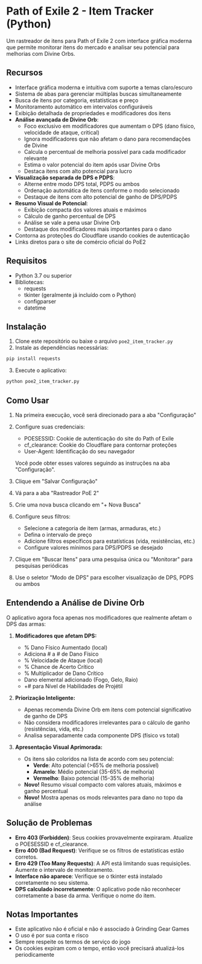 
# Path of Exile 2 - Item Tracker (Python)

Um rastreador de itens para Path of Exile 2 com interface gráfica moderna que permite monitorar itens do mercado e analisar seu potencial para melhorias com Divine Orbs.

## Recursos

- Interface gráfica moderna e intuitiva com suporte a temas claro/escuro
- Sistema de abas para gerenciar múltiplas buscas simultaneamente
- Busca de itens por categoria, estatísticas e preço
- Monitoramento automático em intervalos configuráveis
- Exibição detalhada de propriedades e modificadores dos itens
- **Análise avançada de Divine Orb**:
  - Foco exclusivo em modificadores que aumentam o DPS (dano físico, velocidade de ataque, critical)
  - Ignora modificadores que não afetam o dano para recomendações de Divine
  - Calcula o percentual de melhoria possível para cada modificador relevante
  - Estima o valor potencial do item após usar Divine Orbs
  - Destaca itens com alto potencial para lucro
- **Visualização separada de DPS e PDPS**:
  - Alterne entre modo DPS total, PDPS ou ambos
  - Ordenação automática de itens conforme o modo selecionado
  - Destaque de itens com alto potencial de ganho de DPS/PDPS
- **Resumo Visual de Potencial**:
  - Exibição compacta dos valores atuais e máximos
  - Cálculo de ganho percentual de DPS
  - Análise se vale a pena usar Divine Orb
  - Destaque dos modificadores mais importantes para o dano
- Contorna as proteções do Cloudflare usando cookies de autenticação
- Links diretos para o site de comércio oficial do PoE2

## Requisitos

- Python 3.7 ou superior
- Bibliotecas: 
  - requests
  - tkinter (geralmente já incluído com o Python)
  - configparser
  - datetime

## Instalação

1. Clone este repositório ou baixe o arquivo `poe2_item_tracker.py`
2. Instale as dependências necessárias:

```bash
pip install requests
```

3. Execute o aplicativo:

```bash
python poe2_item_tracker.py
```

## Como Usar

1. Na primeira execução, você será direcionado para a aba "Configuração"
2. Configure suas credenciais:
   - POESESSID: Cookie de autenticação do site do Path of Exile
   - cf_clearance: Cookie do Cloudflare para contornar proteções
   - User-Agent: Identificação do seu navegador

   Você pode obter esses valores seguindo as instruções na aba "Configuração".

3. Clique em "Salvar Configuração"
4. Vá para a aba "Rastreador PoE 2"
5. Crie uma nova busca clicando em "+ Nova Busca"
6. Configure seus filtros:
   - Selecione a categoria de item (armas, armaduras, etc.)
   - Defina o intervalo de preço
   - Adicione filtros específicos para estatísticas (vida, resistências, etc.)
   - Configure valores mínimos para DPS/PDPS se desejado
7. Clique em "Buscar Itens" para uma pesquisa única ou "Monitorar" para pesquisas periódicas
8. Use o seletor "Modo de DPS" para escolher visualização de DPS, PDPS ou ambos

## Entendendo a Análise de Divine Orb

O aplicativo agora foca apenas nos modificadores que realmente afetam o DPS das armas:

1. **Modificadores que afetam DPS:**
   - % Dano Físico Aumentado (local)
   - Adiciona # a # de Dano Físico
   - % Velocidade de Ataque (local)
   - % Chance de Acerto Crítico
   - % Multiplicador de Dano Crítico
   - Dano elemental adicionado (Fogo, Gelo, Raio)
   - +# para Nível de Habilidades de Projétil

2. **Priorização Inteligente:**
   - Apenas recomenda Divine Orb em itens com potencial significativo de ganho de DPS
   - Não considera modificadores irrelevantes para o cálculo de ganho (resistências, vida, etc.)
   - Analisa separadamente cada componente DPS (físico vs total)

3. **Apresentação Visual Aprimorada:**
   - Os itens são coloridos na lista de acordo com seu potencial:
     - **Verde**: Alto potencial (>65% de melhoria possível)
     - **Amarelo**: Médio potencial (35-65% de melhoria)
     - **Vermelho**: Baixo potencial (15-35% de melhoria)
   - **Novo!** Resumo visual compacto com valores atuais, máximos e ganho percentual
   - **Novo!** Mostra apenas os mods relevantes para dano no topo da análise

## Solução de Problemas

- **Erro 403 (Forbidden)**: Seus cookies provavelmente expiraram. Atualize o POESESSID e cf_clearance.
- **Erro 400 (Bad Request)**: Verifique se os filtros de estatísticas estão corretos.
- **Erro 429 (Too Many Requests)**: A API está limitando suas requisições. Aumente o intervalo de monitoramento.
- **Interface não aparece**: Verifique se o tkinter está instalado corretamente no seu sistema.
- **DPS calculado incorretamente**: O aplicativo pode não reconhecer corretamente a base da arma. Verifique o nome do item.

## Notas Importantes

- Este aplicativo não é oficial e não é associado à Grinding Gear Games
- O uso é por sua conta e risco
- Sempre respeite os termos de serviço do jogo
- Os cookies expiram com o tempo, então você precisará atualizá-los periodicamente

